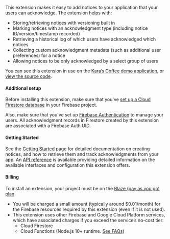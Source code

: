 This extension makes it easy to add notices to your application that your users can acknowledge. The extension helps with:

- Storing/retrieving notices with versioning built in
- Marking notices with an acknowledgment type (including notice ID/version/timestamp recorded)
- Retrieving a historical log of which users have acknowledged which notices
- Collecting custom acknowledgment metadata (such as additional user preferences) for a notice
- Allowing notices to be only acknowledged by a select group of users

You can see this extension in use on the [Kara’s Coffee demo application](https://karas-coffee.web.app/), or [view the source code](https://github.com/FirebaseExtended/karas-coffee).

#### Additional setup

Before installing this extension, make sure that you've [set up a Cloud Firestore database](https://firebase.google.com/docs/firestore/quickstart) in your Firebase project.

Also, make sure that you've set up [Firebase Authentication](https://firebase.google.com/docs/auth) to manage your users. All acknowledgment records in Firestore created by this extension are associated with a Firebase Auth UID.

#### Getting Started

See the [Getting Started](https://extensions.invertase.dev/record-user-acknowledgments) page for detailed documentation on creating notices, and how to retrieve them and track acknowledgments from your app. An [API reference](https://extensions.invertase.dev/record-user-acknowledgments/reference) is available providing detailed information on the available interfaces and configuration this extension offers.

#### Billing

To install an extension, your project must be on the [Blaze (pay as you go) plan](https://firebase.google.com/pricing)

- You will be charged a small amount (typically around $0.01/month) for the Firebase resources required by this extension (even if it is not used).
- This extension uses other Firebase and Google Cloud Platform services, which have associated charges if you exceed the service’s no-cost tier:
  - Cloud Firestore
  - Cloud Functions (Node.js 10+ runtime. [See FAQs](https://firebase.google.com/support/faq#extensions-pricing))
